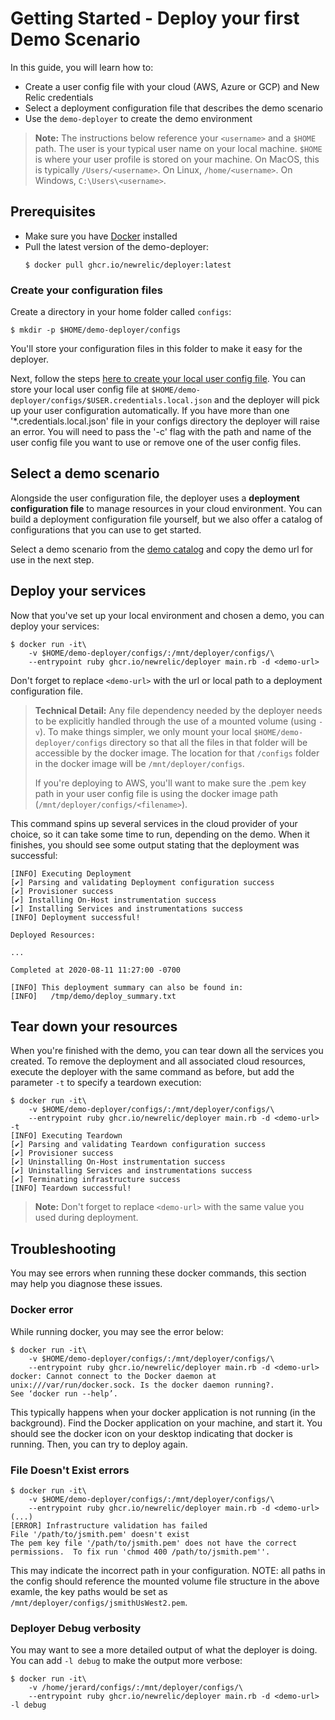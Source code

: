 # Getting Started - Deploy your first Demo Scenario

In this guide, you will learn how to:
* Create a user config file with your cloud (AWS, Azure or GCP) and New Relic credentials
* Select a deployment configuration file that describes the demo scenario
* Use the `demo-deployer` to create the demo environment

> **Note:** The instructions below reference your `<username>` and a `$HOME` path. The user is your typical user name on your local machine. `$HOME` is where your user profile is stored on your machine. On MacOS, this is typically `/Users/<username>`. On Linux, `/home/<username>`. On Windows, `C:\Users\<username>`.

## Prerequisites
* Make sure you have [Docker](https://docs.docker.com/get-docker/) installed
* Pull the latest version of the demo-deployer:
  ```console
  $ docker pull ghcr.io/newrelic/deployer:latest
  ```

### Create your configuration files

Create a directory in your home folder called `configs`:

```console
$ mkdir -p $HOME/demo-deployer/configs
```

You'll store your configuration files in this folder to make it easy for the deployer.

Next, follow the steps [here to create your local user config file](https://github.com/newrelic/demo-deployer/blob/main/documentation/user_config/README.md). You can store your local user config file at `$HOME/demo-deployer/configs/$USER.credentials.local.json` and the deployer will pick up your user configuration automatically.  If you have more than one '*.credentials.local.json' file in your configs directory the deployer will raise an error.  You will need to pass the '-c' flag with the path and name of the user config file you want to use or remove one of the user config files.

## Select a demo scenario

Alongside the user configuration file, the deployer uses a **deployment configuration file** to manage resources in your cloud environment. You can build a deployment configuration file yourself, but we also offer a catalog of configurations that you can use to get started.

Select a demo scenario from the [demo catalog](catalog/README.md) and copy the demo url for use in the next step.

## Deploy your services

Now that you've set up your local environment and chosen a demo, you can deploy your services:

```console
$ docker run -it\
    -v $HOME/demo-deployer/configs/:/mnt/deployer/configs/\
    --entrypoint ruby ghcr.io/newrelic/deployer main.rb -d <demo-url>
```

Don't forget to replace `<demo-url>` with the url or local path to a deployment configuration file.

> **Technical Detail:** Any file dependency needed by the deployer needs to be explicitly handled through the use of a mounted volume (using `-v`). To make things simpler, we only mount your local `$HOME/demo-deployer/configs` directory so that all the files in that folder will be accessible by the docker image. The location for that `/configs` folder in the docker image will be `/mnt/deployer/configs`.
>
> If you're deploying to AWS, you'll want to make sure the .pem key path in your user config file is using the docker image path (`/mnt/deployer/configs/<filename>`).

This command spins up several services in the cloud provider of your choice, so it can take some time to run, depending on the demo. When it finishes, you should see some output stating that the deployment was successful:

```console
[INFO] Executing Deployment
[✔] Parsing and validating Deployment configuration success
[✔] Provisioner success
[✔] Installing On-Host instrumentation success
[✔] Installing Services and instrumentations success
[INFO] Deployment successful!

Deployed Resources:

...

Completed at 2020-08-11 11:27:00 -0700

[INFO] This deployment summary can also be found in:
[INFO]   /tmp/demo/deploy_summary.txt
```

## Tear down your resources

When you're finished with the demo, you can tear down all the services you created. To remove the deployment and all associated cloud resources, execute the deployer with the same command as before, but add the parameter `-t` to specify a teardown execution:

```console
$ docker run -it\
    -v $HOME/demo-deployer/configs/:/mnt/deployer/configs/\
    --entrypoint ruby ghcr.io/newrelic/deployer main.rb -d <demo-url> -t
[INFO] Executing Teardown
[✔] Parsing and validating Teardown configuration success
[✔] Provisioner success
[✔] Uninstalling On-Host instrumentation success
[✔] Uninstalling Services and instrumentations success
[✔] Terminating infrastructure success
[INFO] Teardown successful!
```

> **Note:** Don't forget to replace `<demo-url>` with the same value you used during deployment.

## Troubleshooting

You may see errors when running these docker commands, this section may help you diagnose these issues.

### Docker error

While running docker, you may see the error below:

```console
$ docker run -it\
    -v $HOME/demo-deployer/configs/:/mnt/deployer/configs/\
    --entrypoint ruby ghcr.io/newrelic/deployer main.rb -d <demo-url>
docker: Cannot connect to the Docker daemon at unix:///var/run/docker.sock. Is the docker daemon running?.
See ‘docker run --help’.
```

This typically happens when your docker application is not running (in the background). Find the Docker application on your machine, and start it. You should see the docker icon on your desktop indicating that docker is running. Then, you can try to deploy again.

### File Doesn't Exist errors
```console
$ docker run -it\
    -v $HOME/demo-deployer/configs/:/mnt/deployer/configs/\
    --entrypoint ruby ghcr.io/newrelic/deployer main.rb -d <demo-url>
(...)
[ERROR] Infrastructure validation has failed
File '/path/to/jsmith.pem' doesn't exist
The pem key file '/path/to/jsmith.pem' does not have the correct permissions.  To fix run 'chmod 400 /path/to/jsmith.pem''.
```
This may indicate the incorrect path in your configuration. NOTE: all paths in the config should reference the mounted volume file structure in the above examle, the key paths would be set as `/mnt/deployer/configs/jsmithUsWest2.pem`.


### Deployer Debug verbosity

You may want to see a more detailed output of what the deployer is doing. You can add `-l debug` to make the output more verbose:

```console
$ docker run -it\
    -v /home/jerard/configs/:/mnt/deployer/configs/\
    --entrypoint ruby ghcr.io/newrelic/deployer main.rb -d <demo-url> -l debug
```
